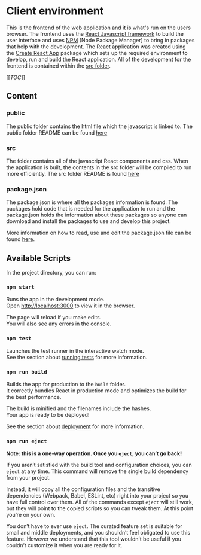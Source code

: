 # Client environment

This is the frontend of the web application and it is what's run on the users browser. The frontend uses the [React Javascript framework](https://reactjs.org/) to build the user interface and uses [NPM](https://www.npmjs.com/) (Node Package Manager) to bring in packages that help with the development. The React application was created using the [Create React App](https://create-react-app.dev/) package which sets up the required environment to develop, run and build the React application. All of the development for the frontend is contained within the [src folder](./src).

[[_TOC_]]

## Content

### public

The public folder contains the html file which the javascript is linked to. The public folder README can be found [here](./public)

### src

The folder contains all of the javascript React components and css. When the application is built, the contents in the src folder will be compiled to run more efficiently. The src folder README is found [here](./src)

### package.json

The package.json is where all the packages information is found. The packages hold code that is needed for the application to run and the package.json holds the information about these packages so anyone can download and install the packages to use and develop this project.

More information on how to read, use and edit the package.json file can be found [here](https://docs.npmjs.com/files/package.json).

## Available Scripts

In the project directory, you can run:

### `npm start`

Runs the app in the development mode.<br />
Open [http://localhost:3000](http://localhost:3000) to view it in the browser.

The page will reload if you make edits.<br />
You will also see any errors in the console.

### `npm test`

Launches the test runner in the interactive watch mode.<br />
See the section about [running tests](https://facebook.github.io/create-react-app/docs/running-tests) for more information.

### `npm run build`

Builds the app for production to the `build` folder.<br />
It correctly bundles React in production mode and optimizes the build for the best performance.

The build is minified and the filenames include the hashes.<br />
Your app is ready to be deployed!

See the section about [deployment](https://facebook.github.io/create-react-app/docs/deployment) for more information.

### `npm run eject`

**Note: this is a one-way operation. Once you `eject`, you can’t go back!**

If you aren’t satisfied with the build tool and configuration choices, you can `eject` at any time. This command will remove the single build dependency from your project.

Instead, it will copy all the configuration files and the transitive dependencies (Webpack, Babel, ESLint, etc) right into your project so you have full control over them. All of the commands except `eject` will still work, but they will point to the copied scripts so you can tweak them. At this point you’re on your own.

You don’t have to ever use `eject`. The curated feature set is suitable for small and middle deployments, and you shouldn’t feel obligated to use this feature. However we understand that this tool wouldn’t be useful if you couldn’t customize it when you are ready for it.
